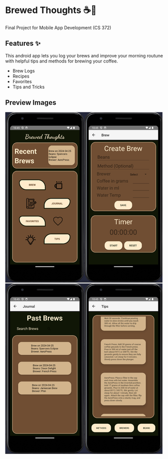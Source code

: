 # Brewed Thoughts ☕️💭
Final Project for Mobile App Development (CS 372)

## Features ✨
This android app lets you log your brews and improve your morning routune with helpful tips and methods for brewing your coffee.

* Brew Logs
* Recipes
* Favorites
* Tips and Tricks

## Preview Images
<img src="preview_imgs/brewedthoughts1.png" alt="Espresso1" width="250"><img src="preview_imgs/brewedthoughts2.png" alt="Espresso2" width="250"><img src="preview_imgs/brewedthoughts3.png" alt="Espresso3" width="250"><img src="preview_imgs/brewedthoughts4.png" alt="Espresso4" width="250">

